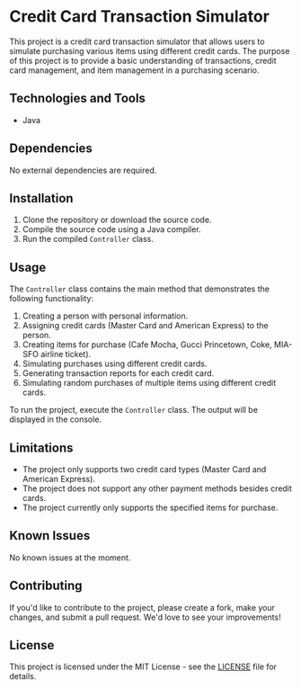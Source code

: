 # Credit Card Transaction Simulator

This project is a credit card transaction simulator that allows users to simulate purchasing various items using different credit cards. The purpose of this project is to provide a basic understanding of transactions, credit card management, and item management in a purchasing scenario.

## Technologies and Tools

- Java

## Dependencies

No external dependencies are required.

## Installation

1. Clone the repository or download the source code.
2. Compile the source code using a Java compiler.
3. Run the compiled `Controller` class.

## Usage

The `Controller` class contains the main method that demonstrates the following functionality:

1. Creating a person with personal information.
2. Assigning credit cards (Master Card and American Express) to the person.
3. Creating items for purchase (Cafe Mocha, Gucci Princetown, Coke, MIA-SFO airline ticket).
4. Simulating purchases using different credit cards.
5. Generating transaction reports for each credit card.
6. Simulating random purchases of multiple items using different credit cards.

To run the project, execute the `Controller` class. The output will be displayed in the console.

## Limitations

- The project only supports two credit card types (Master Card and American Express).
- The project does not support any other payment methods besides credit cards.
- The project currently only supports the specified items for purchase.

## Known Issues

No known issues at the moment.

## Contributing

If you'd like to contribute to the project, please create a fork, make your changes, and submit a pull request. We'd love to see your improvements!

## License

This project is licensed under the MIT License - see the [LICENSE](LICENSE) file for details.
